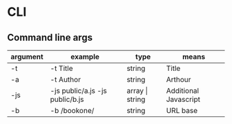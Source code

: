 # CLI
## Command line args
| argument | example                         | type                    | means                 |
|----------|---------------------------------|-------------------------|-----------------------|
| -t       | -t Title                        | string                  | Title                 |
| -a       | -t Author                       | string                  | Arthour               |
| -js      | -js public/a.js -js public/b.js | array<string> \| string | Additional Javascript |
| -b       | -b /bookone/                    | string                  | URL base              |
